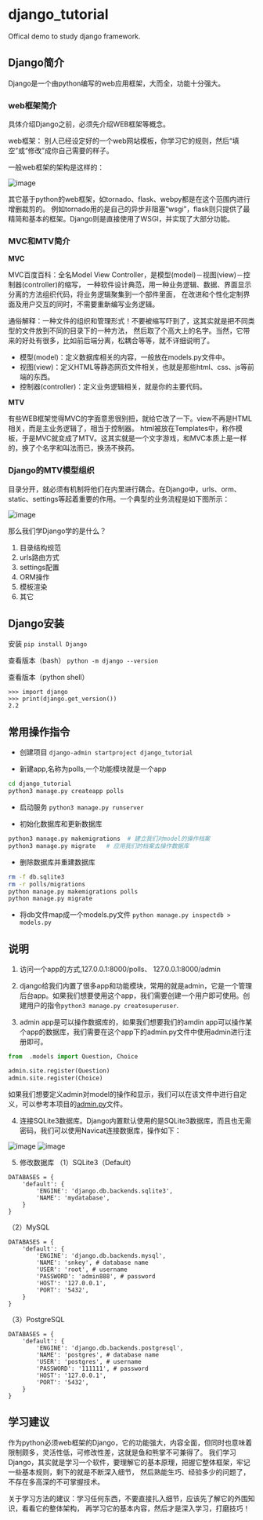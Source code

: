 # django_tutorial
Offical demo to study django framework.

## Django简介

Django是一个由python编写的web应用框架，大而全，功能十分强大。

### web框架简介

具体介绍Django之前，必须先介绍WEB框架等概念。

web框架： 别人已经设定好的一个web网站模板，你学习它的规则，然后“填空”或“修改”成你自己需要的样子。

一般web框架的架构是这样的：

![image](https://raw.githubusercontent.com/zhusheng/blog/master/python/django01.png)

其它基于python的web框架，如tornado、flask、webpy都是在这个范围内进行增删裁剪的。
例如tornado用的是自己的异步非阻塞“wsgi”，flask则只提供了最精简和基本的框架。Django则是直接使用了WSGI，并实现了大部分功能。

### MVC和MTV简介

**MVC**

MVC百度百科：全名Model View Controller，是模型(model)－视图(view)－控制器(controller)的缩写，
一种软件设计典范，用一种业务逻辑、数据、界面显示分离的方法组织代码，将业务逻辑聚集到一个部件里面，
在改进和个性化定制界面及用户交互的同时，不需要重新编写业务逻辑。

通俗解释：一种文件的组织和管理形式！不要被缩写吓到了，这其实就是把不同类型的文件放到不同的目录下的一种方法，
然后取了个高大上的名字。当然，它带来的好处有很多，比如前后端分离，松耦合等等，就不详细说明了。　　　　　　　

- 模型(model)：定义数据库相关的内容，一般放在models.py文件中。
- 视图(view)：定义HTML等静态网页文件相关，也就是那些html、css、js等前端的东西。
- 控制器(controller)：定义业务逻辑相关，就是你的主要代码。　　

**MTV**

有些WEB框架觉得MVC的字面意思很别扭，就给它改了一下。view不再是HTML相关，而是主业务逻辑了，相当于控制器。
html被放在Templates中，称作模板，于是MVC就变成了MTV。这其实就是一个文字游戏，和MVC本质上是一样的，换了个名字和叫法而已，换汤不换药。

### Django的MTV模型组织

目录分开，就必须有机制将他们在内里进行耦合。在Django中，urls、orm、static、settings等起着重要的作用。一个典型的业务流程是如下图所示：

![image](https://raw.githubusercontent.com/zhusheng/blog/master/python/django02.png)

那么我们学Django学的是什么？

1. 目录结构规范
2. urls路由方式
3. settings配置
4. ORM操作
5. 模板渲染
6. 其它

## Django安装

安装
`pip install Django`

查看版本（bash）
`python -m django --version`

查看版本（python shell）
```
>>> import django
>>> print(django.get_version())
2.2
```

## 常用操作指令

- 创建项目
`django-admin startproject django_tutorial`

- 新建app,名称为polls,一个功能模块就是一个app
```bash
cd django_tutorial
python3 manage.py createapp polls
```

- 启动服务
`python3 manage.py runserver`

- 初始化数据库和更新数据库
```bash
python3 manage.py makemigrations  # 建立我们对model的操作档案
python3 manage.py migrate   # 应用我们的档案去操作数据库
```

- 删除数据库并重建数据库
```bash
rm -f db.sqlite3
rm -r polls/migrations
python manage.py makemigrations polls
python manage.py migrate
```

- 将db文件map成一个models.py文件
`python manage.py inspectdb > models.py`

## 说明

1. 访问一个app的方式,127.0.0.1:8000/polls、 127.0.0.1:8000/admin

2. django给我们内置了很多app和功能模块，常用的就是admin，它是一个管理后台app。如果我们想要使用这个app，我们需要创建一个用户即可使用。创建用户的指令`python3 manage.py createsuperuser`.

3. admin app是可以操作数据库的，如果我们想要我们的amdin app可以操作某个app的数据库，我们需要在这个app下的admin.py文件中使用admin进行注册即可。
```python
from  .models import Question, Choice

admin.site.register(Question)
admin.site.register(Choice)
```
如果我们想要定义admin对model的操作和显示，我们可以在该文件中进行自定义，可以参考本项目的[admin.py](https://github.com/zhusheng/django_tutorial/blob/master/polls/admin.py)文件。

4. 连接SQLite3数据库。Django内置默认使用的是SQLite3数据库，而且也无需密码，我们可以使用Navicat连接数据库，操作如下：

![image](https://raw.githubusercontent.com/zhusheng/blog/master/django/01.png)
![image](https://raw.githubusercontent.com/zhusheng/blog/master/django/02.png)

5. 修改数据库
（1）SQLite3（Default）
```
DATABASES = {
    'default': {
        'ENGINE': 'django.db.backends.sqlite3',
        'NAME': 'mydatabase',
    }
}

```

（2）MySQL
```
DATABASES = {
    'default': {
        'ENGINE': 'django.db.backends.mysql',
        'NAME': 'snkey', # database name
        'USER': 'root', # username
        'PASSWORD': 'admin888', # password
        'HOST': '127.0.0.1',
        'PORT': '5432',
    }
}
```

（3）PostgreSQL
```
DATABASES = {
    'default': {
        'ENGINE': 'django.db.backends.postgresql',
        'NAME': 'postgres', # database name
        'USER': 'postgres', # username
        'PASSWORD': '111111', # password
        'HOST': '127.0.0.1',
        'PORT': '5432',
    }
}
```

## 学习建议

作为python必须web框架的Django，它的功能强大，内容全面，但同时也意味着限制颇多，灵活性低，可修改性差，这就是鱼和熊掌不可兼得了。
我们学习Django，其实就是学习一个软件，要理解它的基本原理，把握它整体框架，牢记一些基本规则，剩下的就是不断深入细节，
然后熟能生巧、经验多少的问题了，不存在多高深的不可掌握技术。 

关于学习方法的建议：学习任何东西，不要直接扎入细节，应该先了解它的外围知识，看看它的整体架构，
再学习它的基本内容，然后才是深入学习，打磨技巧！ 
